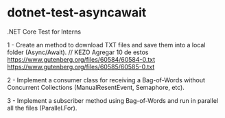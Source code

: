 # dotnet-test-asyncawait
.NET Core Test for Interns

1 - Create an method to download TXT files and save them into a local folder (Async/Await).
// KEZO Agregar 10 de estos
https://www.gutenberg.org/files/60584/60584-0.txt
https://www.gutenberg.org/files/60585/60585-0.txt

2 - Implement a consumer class for receiving a Bag-of-Words without Concurrent Collections (ManualResentEvent, Semaphore, etc).

3 - Implement a subscriber method using Bag-of-Words and run in parallel all the files (Parallel.For).
